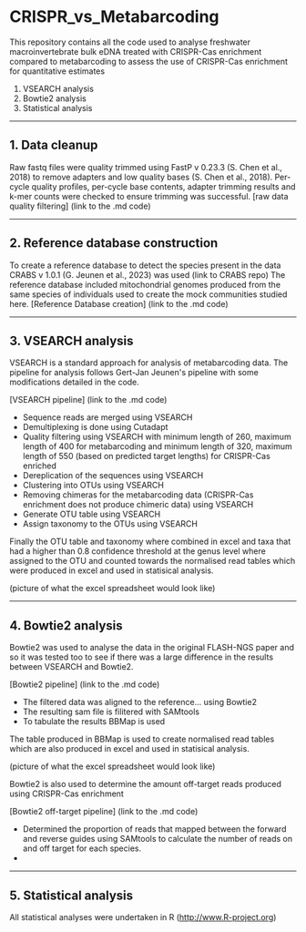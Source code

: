 # CRISPR_vs_Metabarcoding
This repository contains all the code used to analyse freshwater macroinvertebrate bulk eDNA treated with CRISPR-Cas enrichment compared to metabarcoding to assess the use of CRISPR-Cas enrichment for quantitative estimates

1. VSEARCH analysis
2. Bowtie2 analysis
3. Statistical analysis
---
## 1. Data cleanup
Raw fastq files were quality trimmed using FastP v 0.23.3 (S. Chen et al., 2018) to remove adapters and low quality bases (S. Chen et al., 2018). Per-cycle quality profiles, per-cycle base contents, adapter trimming results and k-mer counts were checked to ensure trimming was successful.
[raw data quality filtering] (link to the .md code)

---
## 2. Reference database construction
To create a reference database to detect the species present in the data CRABS v 1.0.1 (G. Jeunen et al., 2023) was used (link to CRABS repo)
The reference database included mitochondrial genomes produced from the same species of individuals used to create the mock communities studied here.
[Reference Database creation] (link to the .md code)

---
## 3. VSEARCH analysis
VSEARCH is a standard approach for analysis of metabarcoding data.
The pipeline for analysis follows Gert-Jan Jeunen's pipeline with some modifications detailed in the code.

[VSEARCH pipeline] (link to the .md code)

- Sequence reads are merged using VSEARCH
- Demultiplexing is done using Cutadapt
- Quality filtering using VSEARCH with minimum length of 260, maximum length of 400 for metabarcoding and minimum length of 320, maximum length of 550 (based on predicted target lengths) for CRISPR-Cas enriched 
- Dereplication of the sequences using VSEARCH
- Clustering into OTUs using VSEARCH
- Removing chimeras for the metabarcoding data (CRISPR-Cas enrichment does not produce chimeric data) using VSEARCH
- Generate OTU table using VSEARCH
- Assign taxonomy to the OTUs using VSEARCH
  
Finally the OTU table and taxonomy where combined in excel and taxa that had a higher than 0.8 confidence threshold at the genus level where assigned to the OTU and counted towards the normalised read tables which were produced in excel and used in statisical analysis.

(picture of what the excel spreadsheet would look like)

---
## 4. Bowtie2 analysis
Bowtie2 was used to analyse the data in the original FLASH-NGS paper and so it was tested too to see if there was a large difference in the results between VSEARCH and Bowtie2.

[Bowtie2 pipeline] (link to the .md code)

- The filtered data was aligned to the reference... using Bowtie2
- The resulting sam file is filitered with SAMtools
- To tabulate the results BBMap is used

The table produced in BBMap is used to create normalised read tables which are also produced in excel and used in statisical analysis.

(picture of what the excel spreadsheet would look like)

Bowtie2 is also used to determine the amount off-target reads produced using CRISPR-Cas enrichment

[Bowtie2 off-target pipeline] (link to the .md code)

- Determined the proportion of reads that mapped between the forward and reverse guides using SAMtools to calculate the number of reads on and off target for each species.
- 

---
## 5. Statistical analysis
All statistical analyses were undertaken in R (http://www.R-project.org)







